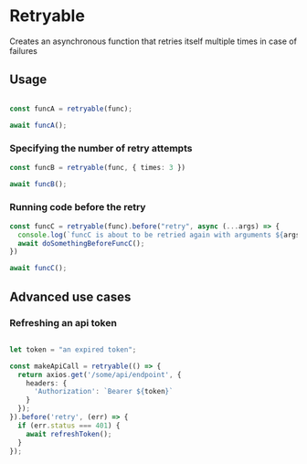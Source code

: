 # Retryable

Creates an asynchronous function that retries itself multiple times in case of failures

## Usage

```typescript

const funcA = retryable(func);

await funcA();
```

### Specifying the number of retry attempts

```typescript
const funcB = retryable(func, { times: 3 })

await funcB();
```

### Running code before the retry

```typescript
const funcC = retryable(func).before("retry", async (...args) => {
  console.log(`funcC is about to be retried again with arguments ${args}`)
  await doSomethingBeforeFuncC();
})

await funcC();
```

## Advanced use cases

### Refreshing an api token

```typescript

let token = "an expired token";

const makeApiCall = retryable(() => {
  return axios.get('/some/api/endpoint', {
    headers: {
      'Authorization': `Bearer ${token}`
    }
  });
}).before('retry', (err) => {
  if (err.status === 401) {
    await refreshToken();
  }
});

```

